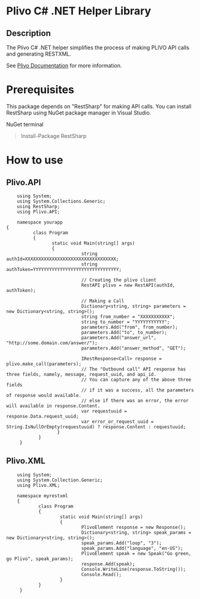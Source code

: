 Plivo C# .NET Helper Library
=========================

Description
-----------

The Plivo C# .NET helper simplifies the process of making PLIVO API calls and generating RESTXML.

See [Plivo Documentation](http://www.plivo.com/docs/) for more information.

Prerequisites 
=============
This package depends on "RestSharp" for making API calls.
You can install RestSharp using NuGet package manager in Visual Studio.

NuGet terminal
> Install-Package RestSharp

How to use
==========
Plivo.API
---------
        using System;
        using System.Collections.Generic;
        using RestSharp;
        using Plivo.API;
	
        namespace yourapp
	{
    	      class Program
    	      {
                     static void Main(string[] args)
                     {
                                string authId=XXXXXXXXXXXXXXXXXXXXXXXXXXXXXXXXXX;
                                string authToken=YYYYYYYYYYYYYYYYYYYYYYYYYYYYYYYY;
                                				
                                // Creating the plivo client
                                RestAPI plivo = new RestAPI(authId, authToken);
                                 
                                // Making a Call
                                Dictionary<string, string> parameters = new Dictionary<string, string>();
                                string from_number = "XXXXXXXXXXX";
                                string to_number = "YYYYYYYYYYY";
                                parameters.Add("from", from_number);
                                parameters.Add("to", to_number);
                                parameters.Add("answer_url", "http://some.domain.com/answer/");
                                parameters.Add("answer_method", "GET");
                                   				
                                IRestResponse<Call> response = plivo.make_call(parameters);
                                // The "Outbound call" API response has three fields, namely, message, request_uuid, and api_id. 
                                // You can capture any of the above three fields 
                                // if it was a success, all the parameters of response would available.
                                // else if there was an error, the error will available in response.Content. 
                                var requestuuid = response.Data.request_uuid;
                                var error_or_request_uuid = String.IsNullOrEmpty(requestuuid) ? response.Content : requestuuid;
                       }
                }
         }
         
Plivo.XML
---------
        using System;
        using System.Collection.Generic;
        using Plivo.XML;
        
        namespace myrestxml
        {
                class Program
                {
                        static void Main(string[] args)
                        {
                                PlivoElement response = new Response();
                                Dictionary<string, string> speak_params = new Dictionary<string, string>();
                                speak_params.Add("loop", "3");
                                speak_params.Add("language", "en-US");
                                PlivoElement speak = new Speak("Go green, go Plivo", speak_params);
                                response.Add(speak);
                                Console.WriteLine(response.ToString());
                                Console.Read();
                        }
                }
         }